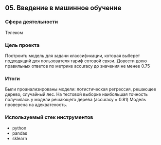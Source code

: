 ## 05. Введение в машинное обучение

### Сфера деятельности

Телеком

### Цель проекта

Построить модель для задачи классификации, которая выберет подходящий для пользователя тариф сотовой связи. Довести долю правильных ответов по метрике accuracy до значения не менее 0.75

### Итоги

Были проанализированы модели: логистическая регрессия, решающее дерево, случайный лес. На тестовой выборке наибольшая точность получилась у модели решающего дерева (accuracy = 0.81) Модель проверена на адекватеность.


### Используемый стек инструментов

- python
- pandas
- sklearn
